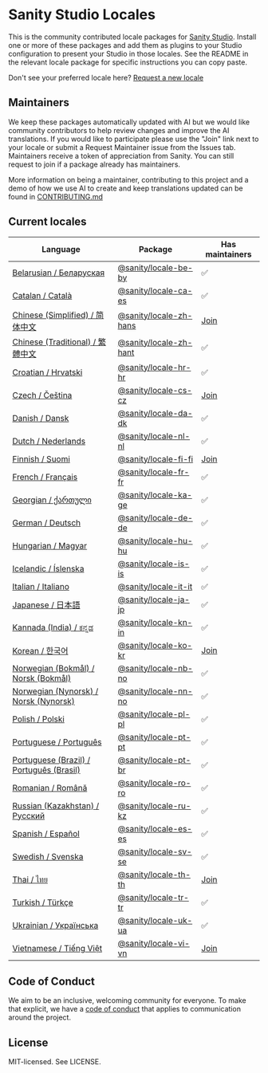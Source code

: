# Sanity Studio Locales

This is the community contributed locale packages for [Sanity Studio](https://sanity.io). Install one or more of these packages and add them as plugins to your Studio configuration to present your Studio in those locales. See the README in the relevant locale package for specific instructions you can copy paste.

Don't see your preferred locale here? [Request a new locale](https://github.com/sanity-io/locales/issues/new?assignees=&labels=&template=new-locale-request.md&title=Locale+request%3A+)

## Maintainers

We keep these packages automatically updated with AI but we would like community contributors to help review changes and improve the AI translations. If you would like to participate please use the "Join" link next to your locale or submit a Request Maintainer issue from the Issues tab. Maintainers receive a token of appreciation from Sanity. You can still request to join if a package already has maintainers.

More information on being a maintainer, contributing to this project and a demo of how we use AI to create and keep translations updated can be found in [CONTRIBUTING.md](CONTRIBUTING.md)

## Current locales

<!-- <locale-list> -->

| Language                                                                                                 | Package                                                                        | Has maintainers                                                                                                                                 |
| -------------------------------------------------------------------------------------------------------- | ------------------------------------------------------------------------------ | ----------------------------------------------------------------------------------------------------------------------------------------------- |
| [Belarusian / Беларуская](https://github.com/sanity-io/locales/tree/main/locales/be-BY)                  | [@sanity/locale-be-by](https://www.npmjs.com/package/@sanity/locale-be-by)     | ✅                                                                                                                                              |
| [Catalan / Català](https://github.com/sanity-io/locales/tree/main/locales/ca-ES)                         | [@sanity/locale-ca-es](https://www.npmjs.com/package/@sanity/locale-ca-es)     | ✅                                                                                                                                              |
| [Chinese (Simplified) / 简体中文](https://github.com/sanity-io/locales/tree/main/locales/zh-Hans)        | [@sanity/locale-zh-hans](https://www.npmjs.com/package/@sanity/locale-zh-hans) | [Join](https://github.com/sanity-io/locales/issues/new?assignees=&labels=&projects=&template=request-maintainer.md&title=Maintainer%3A+zh-Hans) |
| [Chinese (Traditional) / 繁體中文](https://github.com/sanity-io/locales/tree/main/locales/zh-Hant)       | [@sanity/locale-zh-hant](https://www.npmjs.com/package/@sanity/locale-zh-hant) | ✅                                                                                                                                              |
| [Croatian / Hrvatski](https://github.com/sanity-io/locales/tree/main/locales/hr-HR)                      | [@sanity/locale-hr-hr](https://www.npmjs.com/package/@sanity/locale-hr-hr)     | ✅                                                                                                                                              |
| [Czech / Čeština](https://github.com/sanity-io/locales/tree/main/locales/cs-CZ)                          | [@sanity/locale-cs-cz](https://www.npmjs.com/package/@sanity/locale-cs-cz)     | [Join](https://github.com/sanity-io/locales/issues/new?assignees=&labels=&projects=&template=request-maintainer.md&title=Maintainer%3A+cs-CZ)   |
| [Danish / Dansk](https://github.com/sanity-io/locales/tree/main/locales/da-DK)                           | [@sanity/locale-da-dk](https://www.npmjs.com/package/@sanity/locale-da-dk)     | ✅                                                                                                                                              |
| [Dutch / Nederlands](https://github.com/sanity-io/locales/tree/main/locales/nl-NL)                       | [@sanity/locale-nl-nl](https://www.npmjs.com/package/@sanity/locale-nl-nl)     | ✅                                                                                                                                              |
| [Finnish / Suomi](https://github.com/sanity-io/locales/tree/main/locales/fi-FI)                          | [@sanity/locale-fi-fi](https://www.npmjs.com/package/@sanity/locale-fi-fi)     | [Join](https://github.com/sanity-io/locales/issues/new?assignees=&labels=&projects=&template=request-maintainer.md&title=Maintainer%3A+fi-FI)   |
| [French / Français](https://github.com/sanity-io/locales/tree/main/locales/fr-FR)                        | [@sanity/locale-fr-fr](https://www.npmjs.com/package/@sanity/locale-fr-fr)     | ✅                                                                                                                                              |
| [Georgian / ქართული](https://github.com/sanity-io/locales/tree/main/locales/ka-GE)                       | [@sanity/locale-ka-ge](https://www.npmjs.com/package/@sanity/locale-ka-ge)     | ✅                                                                                                                                              |
| [German / Deutsch](https://github.com/sanity-io/locales/tree/main/locales/de-DE)                         | [@sanity/locale-de-de](https://www.npmjs.com/package/@sanity/locale-de-de)     | ✅                                                                                                                                              |
| [Hungarian / Magyar](https://github.com/sanity-io/locales/tree/main/locales/hu-HU)                       | [@sanity/locale-hu-hu](https://www.npmjs.com/package/@sanity/locale-hu-hu)     | ✅                                                                                                                                              |
| [Icelandic / Íslenska](https://github.com/sanity-io/locales/tree/main/locales/is-IS)                     | [@sanity/locale-is-is](https://www.npmjs.com/package/@sanity/locale-is-is)     | ✅                                                                                                                                              |
| [Italian / Italiano](https://github.com/sanity-io/locales/tree/main/locales/it-IT)                       | [@sanity/locale-it-it](https://www.npmjs.com/package/@sanity/locale-it-it)     | ✅                                                                                                                                              |
| [Japanese / 日本語](https://github.com/sanity-io/locales/tree/main/locales/ja-JP)                        | [@sanity/locale-ja-jp](https://www.npmjs.com/package/@sanity/locale-ja-jp)     | ✅                                                                                                                                              |
| [Kannada (India) / ಕನ್ನಡ](https://github.com/sanity-io/locales/tree/main/locales/kn-IN)                  | [@sanity/locale-kn-in](https://www.npmjs.com/package/@sanity/locale-kn-in)     | ✅                                                                                                                                              |
| [Korean / 한국어](https://github.com/sanity-io/locales/tree/main/locales/ko-KR)                          | [@sanity/locale-ko-kr](https://www.npmjs.com/package/@sanity/locale-ko-kr)     | [Join](https://github.com/sanity-io/locales/issues/new?assignees=&labels=&projects=&template=request-maintainer.md&title=Maintainer%3A+ko-KR)   |
| [Norwegian (Bokmål) / Norsk (Bokmål)](https://github.com/sanity-io/locales/tree/main/locales/nb-NO)      | [@sanity/locale-nb-no](https://www.npmjs.com/package/@sanity/locale-nb-no)     | ✅                                                                                                                                              |
| [Norwegian (Nynorsk) / Norsk (Nynorsk)](https://github.com/sanity-io/locales/tree/main/locales/nn-NO)    | [@sanity/locale-nn-no](https://www.npmjs.com/package/@sanity/locale-nn-no)     | ✅                                                                                                                                              |
| [Polish / Polski](https://github.com/sanity-io/locales/tree/main/locales/pl-PL)                          | [@sanity/locale-pl-pl](https://www.npmjs.com/package/@sanity/locale-pl-pl)     | ✅                                                                                                                                              |
| [Portuguese / Português](https://github.com/sanity-io/locales/tree/main/locales/pt-PT)                   | [@sanity/locale-pt-pt](https://www.npmjs.com/package/@sanity/locale-pt-pt)     | ✅                                                                                                                                              |
| [Portuguese (Brazil) / Português (Brasil)](https://github.com/sanity-io/locales/tree/main/locales/pt-BR) | [@sanity/locale-pt-br](https://www.npmjs.com/package/@sanity/locale-pt-br)     | ✅                                                                                                                                              |
| [Romanian / Română](https://github.com/sanity-io/locales/tree/main/locales/ro-RO)                        | [@sanity/locale-ro-ro](https://www.npmjs.com/package/@sanity/locale-ro-ro)     | ✅                                                                                                                                              |
| [Russian (Kazakhstan) / Русский](https://github.com/sanity-io/locales/tree/main/locales/ru-KZ)           | [@sanity/locale-ru-kz](https://www.npmjs.com/package/@sanity/locale-ru-kz)     | ✅                                                                                                                                              |
| [Spanish / Español](https://github.com/sanity-io/locales/tree/main/locales/es-ES)                        | [@sanity/locale-es-es](https://www.npmjs.com/package/@sanity/locale-es-es)     | ✅                                                                                                                                              |
| [Swedish / Svenska](https://github.com/sanity-io/locales/tree/main/locales/sv-SE)                        | [@sanity/locale-sv-se](https://www.npmjs.com/package/@sanity/locale-sv-se)     | ✅                                                                                                                                              |
| [Thai / ไทย](https://github.com/sanity-io/locales/tree/main/locales/th-TH)                               | [@sanity/locale-th-th](https://www.npmjs.com/package/@sanity/locale-th-th)     | [Join](https://github.com/sanity-io/locales/issues/new?assignees=&labels=&projects=&template=request-maintainer.md&title=Maintainer%3A+th-TH)   |
| [Turkish / Türkçe](https://github.com/sanity-io/locales/tree/main/locales/tr-TR)                         | [@sanity/locale-tr-tr](https://www.npmjs.com/package/@sanity/locale-tr-tr)     | ✅                                                                                                                                              |
| [Ukrainian / Українська](https://github.com/sanity-io/locales/tree/main/locales/uk-UA)                   | [@sanity/locale-uk-ua](https://www.npmjs.com/package/@sanity/locale-uk-ua)     | ✅                                                                                                                                              |
| [Vietnamese / Tiếng Việt](https://github.com/sanity-io/locales/tree/main/locales/vi-VN)                  | [@sanity/locale-vi-vn](https://www.npmjs.com/package/@sanity/locale-vi-vn)     | [Join](https://github.com/sanity-io/locales/issues/new?assignees=&labels=&projects=&template=request-maintainer.md&title=Maintainer%3A+vi-VN)   |

<!-- </locale-list> -->

## Code of Conduct

We aim to be an inclusive, welcoming community for everyone. To make that explicit, we have a [code of conduct](https://github.com/sanity-io/locales/blob/current/CODE_OF_CONDUCT.md) that applies to communication around the project.

## License

MIT-licensed. See LICENSE.
